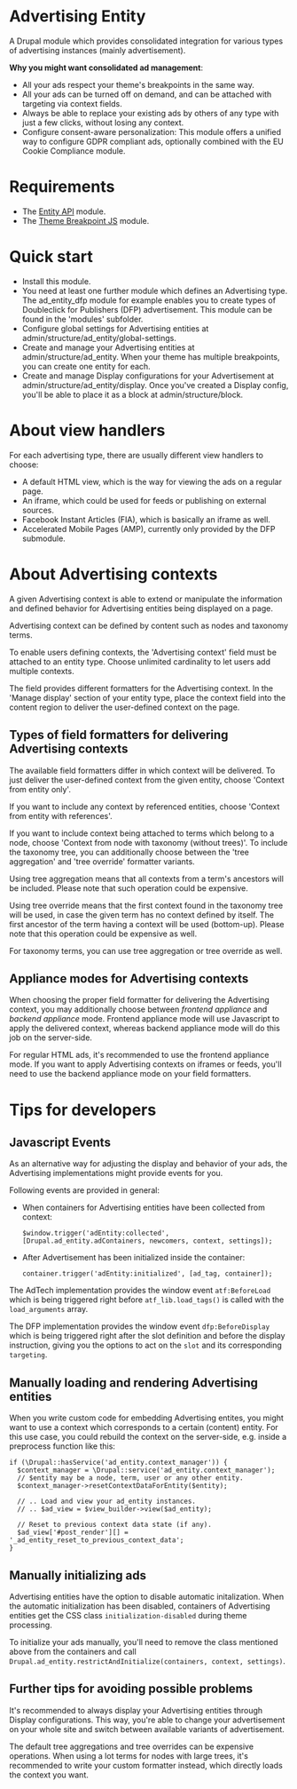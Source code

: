 # Advertising Entity

A Drupal module which provides consolidated integration for various types of
advertising instances (mainly advertisement).

**Why you might want consolidated ad management**:
- All your ads respect your theme's breakpoints in the same way.
- All your ads can be turned off on demand, and can be
  attached with targeting via context fields.
- Always be able to replace your existing ads by others of any type
  with just a few clicks, without losing any context.
- Configure consent-aware personalization: This module offers
  a unified way to configure GDPR compliant ads,
  optionally combined with the EU Cookie Compliance module.

# Requirements

- The <a href="https://www.drupal.org/project/entity">Entity API</a> module.
- The <a href="https://github.com/BurdaMagazinOrg/module-theme_breakpoints_js">
Theme Breakpoint JS</a> module.

# Quick start

- Install this module.
- You need at least one further module which defines an Advertising type.
  The ad_entity_dfp module for example enables you to create
  types of Doubleclick for Publishers (DFP) advertisement.
  This module can be found in the 'modules' subfolder. 
- Configure global settings for Advertising entities
  at admin/structure/ad_entity/global-settings.
- Create and manage your Advertising entities at admin/structure/ad_entity.
  When your theme has multiple breakpoints, you can create one entity for each.
- Create and manage Display configurations for your Advertisement at
  admin/structure/ad_entity/display. Once you've created a Display config,
  you'll be able to place it as a block at admin/structure/block.

# About view handlers

For each advertising type, there are usually different view handlers to choose:
 - A default HTML view, which is the way for viewing the ads on a regular page.
 - An iframe, which could be used for feeds or publishing on external sources.
 - Facebook Instant Articles (FIA), which is basically an iframe as well.
 - Accelerated Mobile Pages (AMP),
   currently only provided by the DFP submodule.

# About Advertising contexts

A given Advertising context is able to extend or manipulate the information and
defined behavior for Advertising entities being displayed on a page.

Advertising context can be defined by content such as nodes and taxonomy terms.

To enable users defining contexts, the 'Advertising context' field must be
attached to an entity type. Choose unlimited cardinality to let users add
multiple contexts.

The field provides different formatters for the Advertising context.
In the 'Manage display' section of your entity type, place the context field
into the content region to deliver the user-defined context on the page.

## Types of field formatters for delivering Advertising contexts

The available field formatters differ in which context will be delivered.
To just deliver the user-defined context from the given entity,
choose 'Context from entity only'.

If you want to include any context by referenced entities,
choose 'Context from entity with references'.

If you want to include context being attached to terms
which belong to a node, choose
'Context from node with taxonomy (without trees)'.
To include the taxonomy tree,
you can additionally choose between the 'tree aggregation'
and 'tree override' formatter variants.

Using tree aggregation means that all contexts from a term's ancestors
will be included. Please note that such operation could be expensive.

Using tree override means that the first context found in the taxonomy tree
will be used, in case the given term has no context defined by itself.
The first ancestor of the term having a context will be used (bottom-up).
Please note that this operation could be expensive as well.

For taxonomy terms, you can use tree aggregation or tree override as well.

## Appliance modes for Advertising contexts

When choosing the proper field formatter for delivering the Advertising context,
you may additionally choose between <em>frontend appliance</em>
and <em>backend appliance</em> mode. Frontend appliance mode will use
Javascript to apply the delivered context, whereas backend appliance mode
will do this job on the server-side. 

For regular HTML ads, it's recommended to use the frontend appliance mode.
If you want to apply Advertising contexts on iframes or feeds,
you'll need to use the backend appliance mode on your field formatters.

# Tips for developers

## Javascript Events

As an alternative way for adjusting the display and behavior of your ads,
the Advertising implementations might provide events for you.

Following events are provided in general:
 - When containers for Advertising entities have been collected from context:
   ```
   $window.trigger('adEntity:collected',
   [Drupal.ad_entity.adContainers, newcomers, context, settings]);
   ```
 - After Advertisement has been initialized inside the container:
   ```
   container.trigger('adEntity:initialized', [ad_tag, container]);
   ```

The AdTech implementation provides the window event <code>atf:BeforeLoad</code>
which is being triggered right before <code>atf_lib.load_tags()</code>
is called with the <code>load_arguments</code> array.

The DFP implementation provides the window event <code>dfp:BeforeDisplay</code>
which is being triggered right after the slot definition and before the
display instruction, giving you the options to act on
the <code>slot</code> and its corresponding <code>targeting</code>.

## Manually loading and rendering Advertising entities

When you write custom code for embedding Advertising entites, you might want
to use a context which corresponds to a certain (content) entity.
For this use case, you could rebuild the context on the server-side,
e.g. inside a preprocess function like this:
```
if (\Drupal::hasService('ad_entity.context_manager')) {
  $context_manager = \Drupal::service('ad_entity.context_manager');
  // $entity may be a node, term, user or any other entity.
  $context_manager->resetContextDataForEntity($entity);

  // .. Load and view your ad_entity instances.
  // .. $ad_view = $view_builder->view($ad_entity);

  // Reset to previous context data state (if any).
  $ad_view['#post_render'][] = '_ad_entity_reset_to_previous_context_data';
}
```

## Manually initializing ads

Advertising entities have the option to disable automatic initalization.
When the automatic initialization has been disabled, containers of Advertising
entities get the CSS class `initialization-disabled` during theme processing.

To initialize your ads manually, you'll need to remove the class mentioned
above from the containers and call 
`Drupal.ad_entity.restrictAndInitialize(containers, context, settings)`.

## Further tips for avoiding possible problems

It's recommended to always display your Advertising entities through
Display configurations. This way, you're able to change your advertisement
on your whole site and switch between available variants of advertisement.

The default tree aggregations and tree overrides can be expensive operations.
When using a lot terms for nodes with large trees, it's recommended to
write your custom formatter instead, which directly loads the context you want.
